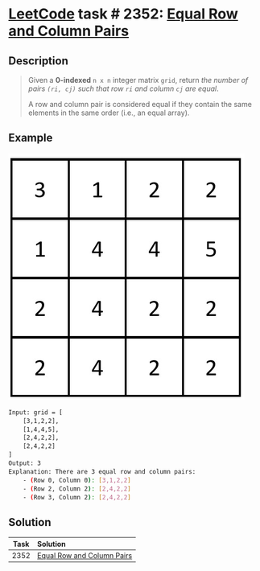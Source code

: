 # [LeetCode][leetcode] task # 2352: [Equal Row and Column Pairs][task]

Description
-----------

> Given a **0-indexed** `n x n` integer matrix `grid`,
> return _the number of pairs `(ri, cj)` such that row `ri` and column `cj` are equal_.
> 
> A row and column pair is considered equal if they contain the same elements in the same order (i.e., an equal array).

 Example
-------

![matrix.png](image/matrix.png)


```sh
Input: grid = [
    [3,1,2,2],
    [1,4,4,5],
    [2,4,2,2],
    [2,4,2,2]
]
Output: 3
Explanation: There are 3 equal row and column pairs:
    - (Row 0, Column 0): [3,1,2,2]
    - (Row 2, Column 2): [2,4,2,2]
    - (Row 3, Column 2): [2,4,2,2]
```

Solution
--------

| Task | Solution                               |
|:----:|:---------------------------------------|
| 2352 | [Equal Row and Column Pairs][solution] |


[leetcode]: <http://leetcode.com/>
[task]: <https://leetcode.com/problems/equal-row-and-column-pairs/>
[solution]: <https://github.com/wellaxis/praxis-leetcode/blob/main/src/main/java/com/witalis/praxis/leetcode/task/h24/p2352/option/Practice.java>
